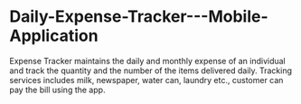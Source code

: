 # Daily-Expense-Tracker---Mobile-Application
Expense Tracker maintains the daily and monthly expense of an individual and track the quantity and the number of the items delivered daily. Tracking services includes milk, newspaper, water can, laundry etc., customer can pay the bill using the app.
